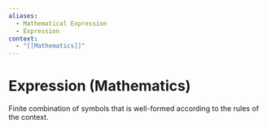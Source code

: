 ```yaml
---
aliases:
  - Mathematical Expression
  - Expression
context:
  - "[[Mathematics]]"
---
```


# Expression (Mathematics)

Finite combination of symbols that is well-formed according to the rules of the context.
